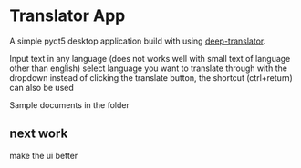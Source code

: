 # Translator App

A simple pyqt5 desktop application build with using [deep-translator](https://github.com/nidhaloff/deep-translator).

Input text in any language (does not works well with small text of language other than english)
select language you want to translate through with the dropdown
instead of clicking the translate button, the shortcut (ctrl+return) can also be used

Sample documents in the folder


## next work

make the ui better